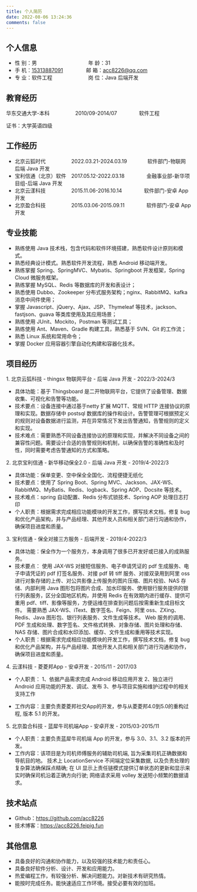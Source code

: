 ```yaml
---
title: 个人简历
date: 2022-08-06 13:24:36
comments: false
---
```


## 个人信息

* 性 别：男&emsp;&emsp;&emsp;&emsp;&emsp;&emsp;&emsp;&emsp;&emsp;&emsp;年 龄：31
* 手 机：[15313887091](tel:15313887091)&emsp;&emsp;&emsp;&ensp;&ensp;&ensp;邮 箱：[acc8226@qq.com](mailto:acc8226@qq.com)
* 专 业：软件工程&emsp;&emsp;&emsp;&emsp;&emsp;&emsp;&emsp;岗 位：Java 后端开发

## 教育经历

华东交通大学-本科&emsp;&emsp;&emsp;&emsp;&emsp;2010/09-2014/07&emsp;&emsp;&emsp;&emsp; 软件工程

证书：大学英语四级

## 工作经历

* 北京云狐时代&emsp;&emsp;&emsp;&emsp;&emsp;2022.03.21-2024.03.19&emsp;&emsp;&emsp;&emsp;软件部门-物联网后端 Java 开发
* 宝利信通（北京）软件&emsp;2017.05.12-2022.03.18&emsp;&emsp;&emsp;&emsp; 金融事业部-新华项目组-后端 Java 开发
* 北京云漾科技&emsp;&emsp;&emsp;&emsp;&emsp;2015.11.06-2016.10.14&emsp;&emsp;&emsp;&emsp; 软件部门-安卓 App 开发
* 北京盈合科技&emsp;&emsp;&emsp;&emsp;&emsp;2015.03.06-2015.09.11&emsp;&emsp;&emsp;&emsp; 软件部门-安卓 App 开发

## 专业技能

* 熟练使用 Java 技术栈，包含代码和软件环境搭建，熟悉软件设计原则和模式。
* 熟悉经典设计模式。熟悉软件开发流程，熟悉 Android 移动端开发。
* 熟练掌握 Spring、SpringMVC、Mybatis、Springboot 开发框架，Spring Cloud 微服务框架。
* 熟练掌握 MySQL、Redis 等数据库的开发和表设计；
* 熟悉使用 Dubbo、Zookeeper 分布式服务架构；nginx、RabbitMQ、kafka 消息中间件使用；
* 掌握 Javascript、jQuery、Ajax、JSP、Thymeleaf 等技术，jackson、fastjson、guava 等类库使用及其应用场景；
* 熟练使用 JUnit、Mockito，Postman 等测试工具；
* 熟练使用 Ant、Maven、Gradle 构建工具，熟悉基于 SVN、Git 的工作流；
* 熟悉 Linux 系统和常用命令；
* 掌握 Docker 应用容器引擎自动化构建和容器化技术。

## 项目经历

1\. 北京云狐科技 - thingsx 物联网平台 - 后端 Java 开发 - 2022/3-2024/3

* 具体功能：基于 Thingsboard 是二开物联网平台，它提供了设备管理、数据收集、可视化和告警等功能。
* 技术要点：设备连接中通过基于netty 扩展 MQTT、常规 HTTP 连接协议的原理和实现。数据存储中 postsql 数据库的操作和设计。告警管理可根据预定义的规则对设备数据进行监测，并在异常情况下发出告警通知，告警规则的定义和实现。
* 技术难点：需要熟悉不同设备连接协议的原理和实现，并解决不同设备之间的兼容性问题。需要设计合适的告警规则和机制，以确保告警的准确性和及时性，同时需要考虑告警通知的方式和策略。

2\. 北京宝利信通 - 新华移动保全2.0 - 后端 Java 开发 - 2019/4-2022/3

* 具体功能：保单变更、空中保全全国化、流程便捷无纸化
* 技术要点：使用了 Spring Boot、Spring MVC、Jackson、JAX-WS、RabbitMQ、MyBatis、Redis、logback、Spring AOP、Docsite 等技术。
* 技术难点：spring 自动配置、Redis 分布式锁技术、Spring AOP 处理日志打印
* 个人职责：根据需求完成相应功能模块的开发工作，撰写技术文档，修复 bug 和优化产品架构，并与产品经理、其他开发人员和相关部门进行沟通和协作，确保项目进度和质量。

3\. 宝利信通 - 保全对接三方服务 - 后端开发 - 2019/4-2022/3

* 具体功能：保全作为一个服务方，本身调用了很多已开发好或已接入的成熟服务。
* 技术要点：
使用 JAX-WS 对接短信服务、电子申请凭证的 pdf 生成服务、电子申请凭证的 pdf 打签名服务、对接 pdf 转 tiff 服务、对接双录用到阿里 oss 进行对象存储的上传、对公共影像上传服务的图片压缩、图片校验、NAS 存储、内部利用 Java 图形包将图片合成、加水印服务、使用银行服务提供的银行列表服务，区分全国地区机构，并使用 Redis 在有效期内进行缓存、提供可重用 pdf、tiff、影像等服务，方便运维在排查到问题后按需重新生成目标文件。
需要熟悉 JAX-WS、iText、数字签名、Feign、阿里 oss、ZXing、Redis、Java 图形包、银行列表服务、文件生成等技术。
Web 服务的调用、PDF 生成和处理、数字签名、文件格式转换、对象存储、图片处理和存储、NAS 存储、图片合成和水印添加、缓存、文件生成和重用等技术实现。
* 个人职责：根据需求完成相应功能模块的开发工作，撰写技术文档，修复 bug 和优化产品架构，并与产品经理、其他开发人员和相关部门进行沟通和协作，确保项目进度和质量。

4\. 云漾科技 - 菱菱邦App - 安卓开发 - 2015/11 - 2017/03

* 个人职责：
1、依据产品需求完成 Android 移动应用开发
2、独立进行 Android 应用功能的开发、调试、发布
3、参与项目实施和维护过程中的相关支持工作

* 工作内容：主要负责菱菱邦社交App的开发，参与从菱菱邦4.0到5.0的重构过程, 版本 5.1 的开发。

5\. 北京盈合科技 - 蓝犀牛司机端App - 安卓开发 - 2015/03-2015/11

* 个人职责：主要负责蓝犀牛司机端 App 的开发，参与 3.0、3.1、3.2 版本的开发。
* 工作内容：该项目是为司机师傅服务的辅助司机端, 旨为采集司机正确数据和导航目的地。
技术上 LocationService 不间端定位采集数据, 以及负责处理的复杂算法确保踩点精确; 在 UI 显示上责任链模式提供订单状态的更新和显示来实时确保司机沿着正确方向行驶; 网络请求采用 volley 发送短小频繁的数据请求。

## 技术站点

* Github：<https://github.com/acc8226>
* 技术博客：<https://acc8226.feipig.fun>

## 其他信息

* 具备良好的沟通和协作能力，以及较强的技术能力和责任心。
* 具备良好软件分析、设计、开发和应用能力。
* 热爱编程工作，有较强分析、解决问题能力。对新技术有研究热情。
* 能按时完成任务。能快速适应工作环境。接受必要有效的加班。

